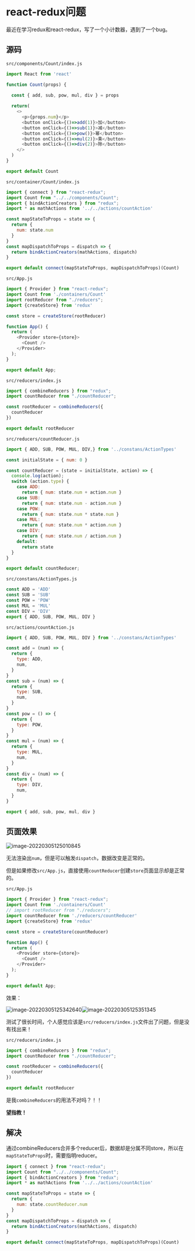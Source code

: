 # react-redux问题

最近在学习redux和react-redux，写了一个小计数器，遇到了一个bug。

## 源码

`src/components/Count/index.js`

```js
import React from 'react'

function Count(props) {
  
  const { add, sub, pow, mul, div } = props

  return(
    <>
      <p>{props.num}</p>
      <button onClick={()=>add(1)}>加</button>
      <button onClick={()=>sub(1)}>减</button>
      <button onClick={()=>pow()}>幂</button>
      <button onClick={()=>mul(2)}>乘</button>
      <button onClick={()=>div(2)}>除</button>
    </>
  )
}

export default Count
```

`src/container/Count/index.js`

```js
import { connect } from "react-redux";
import Count from "../../components/Count";
import { bindActionCreators } from "redux";
import * as mathActions from '../../actions/countAction'

const mapStateToProps = state => {
  return {
    num: state.num
  }
}
const mapDispatchToProps = dispatch => {
  return bindActionCreators(mathActions, dispatch)
}

export default connect(mapStateToProps, mapDispatchToProps)(Count)

```

`src/App.js`

```js
import { Provider } from "react-redux";
import Count from './containers/Count'
import rootReducer from "./reducers";
import {createStore} from 'redux'

const store = createStore(rootReducer)

function App() {
  return (
    <Provider store={store}>
      <Count />
    </Provider>
  );
}

export default App;

```

`src/reducers/index.js`

```js
import { combineReducers } from "redux";
import countReducer from "./countReducer";

const rootReducer = combineReducers({
  countReducer
})

export default rootReducer
```

`src/reducers/countReducer.js`

```js
import { ADD, SUB, POW, MUL, DIV,} from '../constans/ActionTypes'

const initialState = { num: 0 }

const countReducer = (state = initialState, action) => {
  console.log(action);
  switch (action.type) {
    case ADD:
      return { num: state.num + action.num }
    case SUB:
      return { num: state.num - action.num }
    case POW:
      return { num: state.num * state.num }
    case MUL:
      return { num: state.num * action.num }
    case DIV:
      return { num: state.num / action.num }
    default:
      return state
  }
}

export default countReducer;
```

`src/constans/ActionTypes.js`

```js
const ADD = 'ADD'
const SUB = 'SUB'
const POW = 'POW'
const MUL = 'MUL'
const DIV = 'DIV'
export { ADD, SUB, POW, MUL, DIV }
```

`src/actions/countAction.js`

```js
import { ADD, SUB, POW, MUL, DIV } from '../constans/ActionTypes'

const add = (num) => {
  return {
    type: ADD,
    num,
  }
}
const sub = (num) => {
  return {
    type: SUB,
    num,
  }
}
const pow = () => {
  return {
    type: POW,
  }
}
const mul = (num) => {
  return {
    type: MUL,
    num,
  }
}
const div = (num) => {
  return {
    type: DIV,
    num,
  }
}

export { add, sub, pow, mul, div }
```

## 页面效果

![image-20220305125010845](Images/image-20220305125010845.png)

无法渲染出`num`，但是可以触发`dispatch`，数据改变是正常的。



但是如果修改`src/App.js`，直接使用`countReducer`创建`store`页面显示却是正常的。

`src/App.js`

```js
import { Provider } from "react-redux";
import Count from './containers/Count'
// import rootReducer from "./reducers";
import countReducer from './reducers/countReducer'
import {createStore} from 'redux'

const store = createStore(countReducer)

function App() {
  return (
    <Provider store={store}>
      <Count />
    </Provider>
  );
}

export default App;

```

效果：

![image-20220305125342640](Images/image-20220305125342640.png)![image-20220305125351345](Images/image-20220305125351345.png)



测试了很长时间，个人感觉应该是`src/reducers/index.js`文件出了问题，但是没有找出来！

`src/reducers/index.js`

```js
import { combineReducers } from "redux";
import countReducer from "./countReducer";

const rootReducer = combineReducers({
  countReducer
})

export default rootReducer
```

是我`combineReducers`的用法不对吗？！！



**望指教！**



## 解决

通过combineReducers合并多个reducer后，数据却是分属不同store，所以在`mapStateToProps`时，需要指明reducer。

```js
import { connect } from "react-redux";
import Count from "../../components/Count";
import { bindActionCreators } from "redux";
import * as mathActions from '../../actions/countAction'

const mapStateToProps = state => {
  return {
    num: state.countReducer.num
  }
}
const mapDispatchToProps = dispatch => {
  return bindActionCreators(mathActions, dispatch)
}

export default connect(mapStateToProps, mapDispatchToProps)(Count)
```

